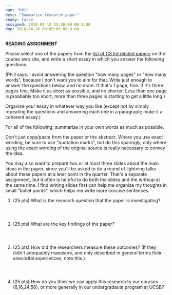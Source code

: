 ```yaml
---
num: "h01"
desc: "Summarize research paper"
ready: false 
assigned: 2018-04-12 15:30:00.00-8:00
due: 2018-04-26 08:00:00.00-8:00
---
```


<b>READING ASSIGNMENT</b>

Please select one of the papers from the [list of CS Ed related papers](/info/papers/) on the course web site,
and write a short essay in which you answer the following questions.  

(Phill says: I avoid answering the question "how many pages" or "how many words", because I don't want you to 
aim for that.   Write just enough to answer the questions below, and no more.   If that's 1 page, fine.  If it's three pages fine.   Make it as short as possible, and no shorter.   Less than one page is proabably too short, more than three pages is starting to get a little long.)

Organize your essay in whatever way you like (except not by simply repeating the questions and answering each one in a paragraph; make it a coherent essay.)

For all of the following: summarize in your own words as much as possible.

Don't just copy/paste from the paper or the abstract.  Where you use exact wording, be sure to use "quotation marks", but do this sparingly, only where using the exact wording of the original source is really necessary to convey the idea.

You may also want to prepare two or at most three slides about the main ideas in the paper, since you'll be
asked to do a round of lightning talks about these papers at a later point in the quarter.  That's a separate
assignment, but it often is helpful to do both the slides and the writeup at the same time.  I find writing slides
first can help me organize my thoughts in small "bullet points", which helps me write more concise sentences.

<ol>

<li style="padding-bottom:4em;">(25 pts) What is the research question that the paper is investigating?  
 </li>

<li style="padding-bottom:4em;">(25 pts) What are the key findings of the paper?
</li>

<li style="padding-bottom:4em;">(25 pts) How did the researchers measure these outcomes? (If they didn't 
adequately maeasure, and only described in general terms their anecodtal experiences, note this.)
</li>

<li style="padding-bottom:5em;">(25 pts) How do you think we can apply this research to our courses (8,16,24,56),
  or more generally in our undergradaute program at UCSB?
</li>

</ol>
